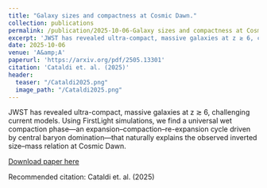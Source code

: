 ```yaml
---
title: "Galaxy sizes and compactness at Cosmic Dawn."
collection: publications
permalink: /publication/2025-10-06-Galaxy sizes and compactness at Cosmic Dawn 
excerpt: 'JWST has revealed ultra-compact, massive galaxies at z ≳ 6, challenging current models. Using FirstLight simulations, we find a universal wet compaction phase—an expansion–compaction–re-expansion cycle driven by central baryon domination—that naturally explains the observed inverted size–mass relation at Cosmic Dawn.'
date: 2025-10-06
venue: 'A&amp;A'
paperurl: 'https://arxiv.org/pdf/2505.13301'
citation: 'Cataldi et. al. (2025)'
header:
  teaser: "/Cataldi2025.png"
  image_path: "/Cataldi2025.png"
---
```


JWST has revealed ultra-compact, massive galaxies at z ≳ 6, challenging current models. Using FirstLight simulations, we find a universal wet compaction phase—an expansion–compaction–re-expansion cycle driven by central baryon domination—that naturally explains the observed inverted size–mass relation at Cosmic Dawn.


[Download paper here](https://arxiv.org/abs/2510.05299)

Recommended citation: Cataldi et. al. (2025)
